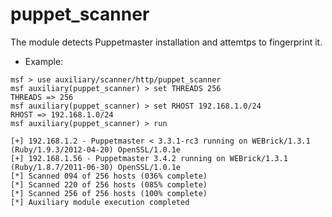 puppet_scanner
==============

The module detects Puppetmaster installation and attemtps to fingerprint it.

* Example:

```
msf > use auxiliary/scanner/http/puppet_scanner
msf auxiliary(puppet_scanner) > set THREADS 256
THREADS => 256
msf auxiliary(puppet_scanner) > set RHOST 192.168.1.0/24
RHOST => 192.168.1.0/24
msf auxiliary(puppet_scanner) > run

[+] 192.168.1.2 - Puppetmaster < 3.3.1-rc3 running on WEBrick/1.3.1 (Ruby/1.9.3/2012-04-20) OpenSSL/1.0.1e
[+] 192.168.1.56 - Puppetmaster 3.4.2 running on WEBrick/1.3.1 (Ruby/1.8.7/2011-06-30) OpenSSL/1.0.1e
[*] Scanned 094 of 256 hosts (036% complete)
[*] Scanned 220 of 256 hosts (085% complete)
[*] Scanned 256 of 256 hosts (100% complete)
[*] Auxiliary module execution completed
```
